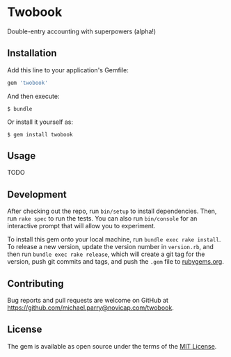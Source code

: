 # Twobook

Double-entry accounting with superpowers (alpha!)

## Installation

Add this line to your application's Gemfile:

```ruby
gem 'twobook'
```

And then execute:

    $ bundle

Or install it yourself as:

    $ gem install twobook

## Usage

TODO

## Development

After checking out the repo, run `bin/setup` to install dependencies. Then, run `rake spec` to run the tests. You can also run `bin/console` for an interactive prompt that will allow you to experiment.

To install this gem onto your local machine, run `bundle exec rake install`. To release a new version, update the version number in `version.rb`, and then run `bundle exec rake release`, which will create a git tag for the version, push git commits and tags, and push the `.gem` file to [rubygems.org](https://rubygems.org).

## Contributing

Bug reports and pull requests are welcome on GitHub at https://github.com/michael.parry@novicap.com/twobook.

## License

The gem is available as open source under the terms of the [MIT License](http://opensource.org/licenses/MIT).
